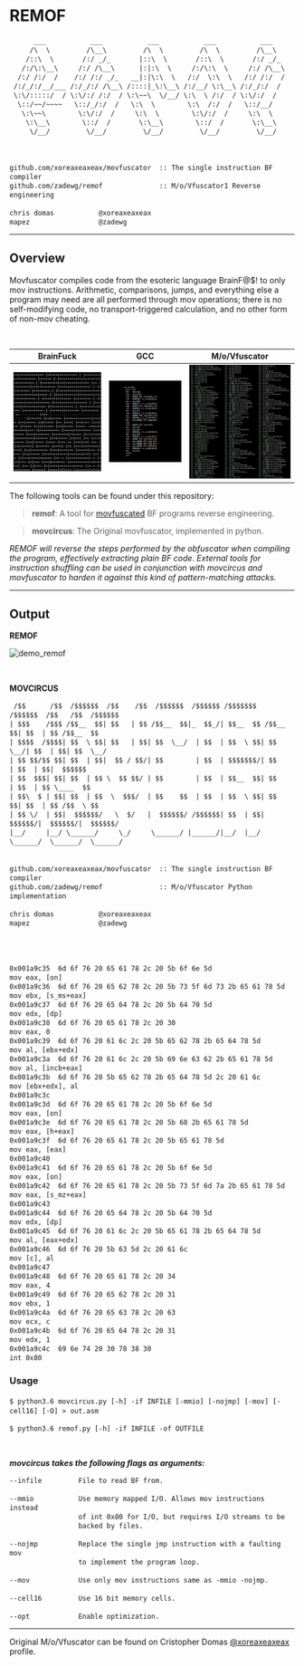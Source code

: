 # REMOF

```
      ___           ___           ___           ___           ___     
     /\  \         /\__\         /\  \         /\  \         /\__\    
    /::\  \       /:/ _/_       |::\  \       /::\  \       /:/ _/_   
   /:/\:\__\     /:/ /\__\      |:|:\  \     /:/\:\  \     /:/ /\__\  
  /:/ /:/  /    /:/ /:/ _/_   __|:|\:\  \   /:/  \:\  \   /:/ /:/  /  
 /:/_/:/__/___ /:/_/:/ /\__\ /::::|_\:\__\ /:/__/ \:\__\ /:/_/:/  /   
 \:\/:::::/  / \:\/:/ /:/  / \:\~~\  \/__/ \:\  \ /:/  / \:\/:/  /    
  \::/~~/~~~~   \::/_/:/  /   \:\  \        \:\  /:/  /   \::/__/     
   \:\~~\        \:\/:/  /     \:\  \        \:\/:/  /     \:\  \     
    \:\__\        \::/  /       \:\__\        \::/  /       \:\__\    
     \/__/         \/__/         \/__/         \/__/         \/__/         



github.com/xoreaxeaxeax/movfuscator  :: The single instruction BF compiler   
github.com/zadewg/remof              :: M/o/Vfuscator1 Reverse engineering 

chris domas           @xoreaxeaxeax                                          
mapez                 @zadewg                                              
```
---

## Overview 
Movfuscator compiles code from the esoteric language BrainF@$! to only mov instructions. Arithmetic, comparisons, jumps, and everything else a program may need are all performed through mov operations; there is no self-modifying code, no transport-triggered calculation, and no other form of non-mov cheating.


&nbsp;

 BrainFuck                      | GCC                               | M/o/Vfuscator
:------------------------------:|:---------------------------------:|:---------------------------------:
 ![BF](overview/bf.png)         | ![gcc asm](overview/gcc_asm.png)  | ![mov asm](overview/mov_asm.png)

The following tools can be found under this repository:

> **remof**: A tool for [movfuscated](https://github.com/xoreaxeaxeax/movfuscator) BF programs reverse engineering.

> **movcircus**: The Original movfuscator, implemented in python.

*REMOF will reverse the steps performed by the obfuscator when compiling the program, effectively extracting plain BF code. External tools for instruction shuffling can be used in conjunction with movcircus and movfuscator to harden it against this kind of pattern-matching attacks.*

---

## Output

**REMOF**

![demo_remof](overview/remo_demo.gif)

&nbsp;

**MOVCIRCUS**
```
 /$$      /$$  /$$$$$$  /$$    /$$  /$$$$$$  /$$$$$$ /$$$$$$$   /$$$$$$  /$$   /$$  /$$$$$$     
| $$$    /$$$ /$$__  $$| $$   | $$ /$$__  $$|_  $$_/| $$__  $$ /$$__  $$| $$  | $$ /$$__  $$    
| $$$$  /$$$$| $$  \ $$| $$   | $$| $$  \__/  | $$  | $$  \ $$| $$  \__/| $$  | $$| $$  \__/    
| $$ $$/$$ $$| $$  | $$|  $$ / $$/| $$        | $$  | $$$$$$$/| $$      | $$  | $$|  $$$$$$     
| $$  $$$| $$| $$  | $$ \  $$ $$/ | $$        | $$  | $$__  $$| $$      | $$  | $$ \____  $$    
| $$\  $ | $$| $$  | $$  \  $$$/  | $$    $$  | $$  | $$  \ $$| $$    $$| $$  | $$ /$$  \ $$    
| $$ \/  | $$|  $$$$$$/   \  $/   |  $$$$$$/ /$$$$$$| $$  | $$|  $$$$$$/|  $$$$$$/|  $$$$$$/    
|__/     |__/ \______/     \_/     \______/ |______/|__/  |__/ \______/  \______/  \______/     


github.com/xoreaxeaxeax/movfuscator  :: The single instruction BF compiler   
github.com/zadewg/remof              :: M/o/Vfuscator Python implementation    

chris domas           @xoreaxeaxeax                                              
mapez                 @zadewg                                                   




0x001a9c35	6d 6f 76 20 65 61 78 2c 20 5b 6f 6e 5d                      	mov eax, [on]
0x001a9c36	6d 6f 76 20 65 62 78 2c 20 5b 73 5f 6d 73 2b 65 61 78 5d    	mov ebx, [s_ms+eax]
0x001a9c37	6d 6f 76 20 65 64 78 2c 20 5b 64 70 5d                      	mov edx, [dp]
0x001a9c38	6d 6f 76 20 65 61 78 2c 20 30                               	mov eax, 0
0x001a9c39	6d 6f 76 20 61 6c 2c 20 5b 65 62 78 2b 65 64 78 5d          	mov al, [ebx+edx]
0x001a9c3a	6d 6f 76 20 61 6c 2c 20 5b 69 6e 63 62 2b 65 61 78 5d       	mov al, [incb+eax]
0x001a9c3b	6d 6f 76 20 5b 65 62 78 2b 65 64 78 5d 2c 20 61 6c          	mov [ebx+edx], al
0x001a9c3c	                                                            	
0x001a9c3d	6d 6f 76 20 65 61 78 2c 20 5b 6f 6e 5d                      	mov eax, [on]
0x001a9c3e	6d 6f 76 20 65 61 78 2c 20 5b 68 2b 65 61 78 5d             	mov eax, [h+eax]
0x001a9c3f	6d 6f 76 20 65 61 78 2c 20 5b 65 61 78 5d                   	mov eax, [eax]
0x001a9c40	                                                            	
0x001a9c41	6d 6f 76 20 65 61 78 2c 20 5b 6f 6e 5d                      	mov eax, [on]
0x001a9c42	6d 6f 76 20 65 61 78 2c 20 5b 73 5f 6d 7a 2b 65 61 78 5d    	mov eax, [s_mz+eax]
0x001a9c43	                                                            	
0x001a9c44	6d 6f 76 20 65 64 78 2c 20 5b 64 70 5d                      	mov edx, [dp]
0x001a9c45	6d 6f 76 20 61 6c 2c 20 5b 65 61 78 2b 65 64 78 5d          	mov al, [eax+edx]
0x001a9c46	6d 6f 76 20 5b 63 5d 2c 20 61 6c                            	mov [c], al
0x001a9c47	                                                            	
0x001a9c48	6d 6f 76 20 65 61 78 2c 20 34                               	mov eax, 4
0x001a9c49	6d 6f 76 20 65 62 78 2c 20 31                               	mov ebx, 1
0x001a9c4a	6d 6f 76 20 65 63 78 2c 20 63                               	mov ecx, c
0x001a9c4b	6d 6f 76 20 65 64 78 2c 20 31                               	mov edx, 1
0x001a9c4c	69 6e 74 20 30 78 38 30                                     	int 0x80
```


### Usage

`` $ python3.6 movcircus.py [-h] -if INFILE [-mmio] [-nojmp] [-mov] [-cell16] [-O] > out.asm ``

`` $ python3.6 remof.py [-h] -if INFILE -of OUTFILE ``  

&nbsp;

***movcircus takes the following flags as arguments:***
```
--infile         File to read BF from.

--mmio           Use memory mapped I/O. Allows mov instructions instead
                 of int 0x80 for I/O, but requires I/O streams to be
                 backed by files.
  
--nojmp          Replace the single jmp instruction with a faulting mov
                 to implement the program loop.
  
--mov            Use only mov instructions same as -mmio -nojmp.
 
--cell16         Use 16 bit memory cells.
 
--opt            Enable optimization.
```

---
Original M/o/Vfuscator can be found on Cristopher Domas [@xoreaxeaxeax](https://github.com/xoreaxeaxeax) profile.



